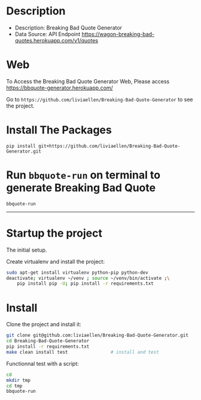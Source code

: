 # Description
- Description: Breaking Bad Quote Generator
- Data Source: API Endpoint https://wagon-breaking-bad-quotes.herokuapp.com/v1/quotes

# Web
To Access the Breaking Bad Quote Generator Web, Please access
https://bbquote-generator.herokuapp.com/

Go to `https://github.com/liviaellen/Breaking-Bad-Quote-Generator` to see the project.

# Install The Packages 
```
pip install git+https://github.com/liviaellen/Breaking-Bad-Quote-Generator.git
```

# Run ```bbquote-run``` on terminal to generate Breaking Bad Quote
```bbquote-run```


--------------------

# Startup the project

The initial setup.

Create virtualenv and install the project:
```bash
sudo apt-get install virtualenv python-pip python-dev
deactivate; virtualenv ~/venv ; source ~/venv/bin/activate ;\
    pip install pip -U; pip install -r requirements.txt
```



# Install


Clone the project and install it:

```bash
git clone git@github.com:liviaellen/Breaking-Bad-Quote-Generator.git
cd Breaking-Bad-Quote-Generator
pip install -r requirements.txt
make clean install test                # install and test
```
Functionnal test with a script:

```bash
cd
mkdir tmp
cd tmp
bbquote-run
```

